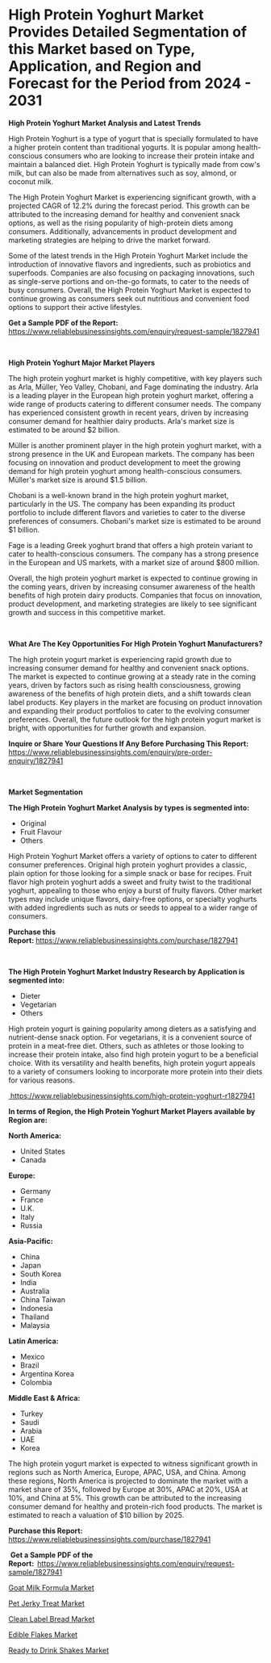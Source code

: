 <p><h1>High Protein Yoghurt Market Provides Detailed Segmentation of this Market based on Type, Application, and Region and Forecast for the Period from 2024 - 2031</h1></p><p><strong>High Protein Yoghurt Market Analysis and Latest Trends</strong></p>
<p><p>High Protein Yoghurt is a type of yogurt that is specially formulated to have a higher protein content than traditional yogurts. It is popular among health-conscious consumers who are looking to increase their protein intake and maintain a balanced diet. High Protein Yoghurt is typically made from cow's milk, but can also be made from alternatives such as soy, almond, or coconut milk.</p><p>The High Protein Yoghurt Market is experiencing significant growth, with a projected CAGR of 12.2% during the forecast period. This growth can be attributed to the increasing demand for healthy and convenient snack options, as well as the rising popularity of high-protein diets among consumers. Additionally, advancements in product development and marketing strategies are helping to drive the market forward.</p><p>Some of the latest trends in the High Protein Yoghurt Market include the introduction of innovative flavors and ingredients, such as probiotics and superfoods. Companies are also focusing on packaging innovations, such as single-serve portions and on-the-go formats, to cater to the needs of busy consumers. Overall, the High Protein Yoghurt Market is expected to continue growing as consumers seek out nutritious and convenient food options to support their active lifestyles.</p></p>
<p><strong>Get a Sample PDF of the Report:&nbsp;</strong> <a href="https://www.reliablebusinessinsights.com/enquiry/request-sample/1827941">https://www.reliablebusinessinsights.com/enquiry/request-sample/1827941</a></p>
<p>&nbsp;</p>
<p><strong>High Protein Yoghurt Major Market Players</strong></p>
<p><p>The high protein yoghurt market is highly competitive, with key players such as Arla, Müller, Yeo Valley, Chobani, and Fage dominating the industry. Arla is a leading player in the European high protein yoghurt market, offering a wide range of products catering to different consumer needs. The company has experienced consistent growth in recent years, driven by increasing consumer demand for healthier dairy products. Arla's market size is estimated to be around $2 billion.</p><p>Müller is another prominent player in the high protein yoghurt market, with a strong presence in the UK and European markets. The company has been focusing on innovation and product development to meet the growing demand for high protein yoghurt among health-conscious consumers. Müller's market size is around $1.5 billion.</p><p>Chobani is a well-known brand in the high protein yoghurt market, particularly in the US. The company has been expanding its product portfolio to include different flavors and varieties to cater to the diverse preferences of consumers. Chobani's market size is estimated to be around $1 billion.</p><p>Fage is a leading Greek yoghurt brand that offers a high protein variant to cater to health-conscious consumers. The company has a strong presence in the European and US markets, with a market size of around $800 million.</p><p>Overall, the high protein yoghurt market is expected to continue growing in the coming years, driven by increasing consumer awareness of the health benefits of high protein dairy products. Companies that focus on innovation, product development, and marketing strategies are likely to see significant growth and success in this competitive market.</p></p>
<p>&nbsp;</p>
<p><strong>What Are The Key Opportunities For High Protein Yoghurt Manufacturers?</strong></p>
<p><p>The high protein yogurt market is experiencing rapid growth due to increasing consumer demand for healthy and convenient snack options. The market is expected to continue growing at a steady rate in the coming years, driven by factors such as rising health consciousness, growing awareness of the benefits of high protein diets, and a shift towards clean label products. Key players in the market are focusing on product innovation and expanding their product portfolios to cater to the evolving consumer preferences. Overall, the future outlook for the high protein yogurt market is bright, with opportunities for further growth and expansion.</p></p>
<p><strong>Inquire or Share Your Questions If Any Before Purchasing This Report:</strong> <a href="https://www.reliablebusinessinsights.com/enquiry/pre-order-enquiry/1827941">https://www.reliablebusinessinsights.com/enquiry/pre-order-enquiry/1827941</a></p>
<p>&nbsp;</p>
<p><strong>Market Segmentation</strong></p>
<p><strong>The High Protein Yoghurt Market Analysis by types is segmented into:</strong></p>
<p><ul><li>Original</li><li>Fruit Flavour</li><li>Others</li></ul></p>
<p><p>High Protein Yoghurt Market offers a variety of options to cater to different consumer preferences. Original high protein yoghurt provides a classic, plain option for those looking for a simple snack or base for recipes. Fruit flavor high protein yoghurt adds a sweet and fruity twist to the traditional yoghurt, appealing to those who enjoy a burst of fruity flavors. Other market types may include unique flavors, dairy-free options, or specialty yoghurts with added ingredients such as nuts or seeds to appeal to a wider range of consumers.</p></p>
<p><strong>Purchase this Report:&nbsp;</strong><a href="https://www.reliablebusinessinsights.com/purchase/1827941">https://www.reliablebusinessinsights.com/purchase/1827941</a></p>
<p>&nbsp;</p>
<p><strong>The High Protein Yoghurt Market Industry Research by Application is segmented into:</strong></p>
<p><ul><li>Dieter</li><li>Vegetarian</li><li>Others</li></ul></p>
<p><p>High protein yogurt is gaining popularity among dieters as a satisfying and nutrient-dense snack option. For vegetarians, it is a convenient source of protein in a meat-free diet. Others, such as athletes or those looking to increase their protein intake, also find high protein yogurt to be a beneficial choice. With its versatility and health benefits, high protein yogurt appeals to a variety of consumers looking to incorporate more protein into their diets for various reasons.</p></p>
<p><a href="https://www.reliablebusinessinsights.com/high-protein-yoghurt-r1827941">&nbsp;https://www.reliablebusinessinsights.com/high-protein-yoghurt-r1827941</a></p>
<p><strong>In terms of Region, the High Protein Yoghurt Market Players available by Region are:</strong></p>
<p>
    <p> <strong> North America: </strong>
        <ul>
            <li>United States</li>
            <li>Canada</li>
        </ul>
        </p> 
    <p> <strong> Europe: </strong>
        <ul>
            <li>Germany</li>
            <li>France</li>
            <li>U.K.</li>
            <li>Italy</li>
            <li>Russia</li>
        </ul>
        </p> 
    <p> <strong> Asia-Pacific: </strong>
        <ul>
            <li>China</li>
            <li>Japan</li>
            <li>South Korea</li>
            <li>India</li>
            <li>Australia</li>
            <li>China Taiwan</li>
            <li>Indonesia</li>
            <li>Thailand</li>
            <li>Malaysia</li>
        </ul>
        </p> 
    <p> <strong> Latin America: </strong>
        <ul>
            <li>Mexico</li>
            <li>Brazil</li>
            <li>Argentina Korea</li>
            <li>Colombia</li>
        </ul>
        </p> 
    <p> <strong> Middle East & Africa: </strong>
        <ul>
            <li>Turkey</li>
            <li>Saudi</li>
            <li>Arabia</li>
            <li>UAE</li>
            <li>Korea</li>
        </ul>
    </p>
    </p>
<p><p>The high protein yogurt market is expected to witness significant growth in regions such as North America, Europe, APAC, USA, and China. Among these regions, North America is projected to dominate the market with a market share of 35%, followed by Europe at 30%, APAC at 20%, USA at 10%, and China at 5%. This growth can be attributed to the increasing consumer demand for healthy and protein-rich food products. The market is estimated to reach a valuation of $10 billion by 2025.</p></p>
<p><strong>Purchase this Report: </strong><a href="https://www.reliablebusinessinsights.com/purchase/1827941">https://www.reliablebusinessinsights.com/purchase/1827941</a></p>
<p>&nbsp;<strong>Get a Sample PDF of the Report:&nbsp;&nbsp;</strong><a href="https://www.reliablebusinessinsights.com/enquiry/request-sample/1827941">https://www.reliablebusinessinsights.com/enquiry/request-sample/1827941</a></p>
<p><strong></strong></p>
<p><p><a href="https://github.com/gulaimolin/Market-Research-Report-List-5/blob/main/goat-milk-formula-market.md">Goat Milk Formula Market</a></p><p><a href="https://github.com/mauripalmi/Market-Research-Report-List-4/blob/main/pet-jerky-treat-market.md">Pet Jerky Treat Market</a></p><p><a href="https://github.com/ochgvvcj16/Market-Research-Report-List-1/blob/main/clean-label-bread-market.md">Clean Label Bread Market</a></p><p><a href="https://github.com/btwcqfvq34/Market-Research-Report-List-1/blob/main/edible-flakes-market.md">Edible Flakes Market</a></p><p><a href="https://github.com/nicoletavirag/Market-Research-Report-List-4/blob/main/ready-to-drink-shakes-market.md">Ready to Drink Shakes Market</a></p></p>
